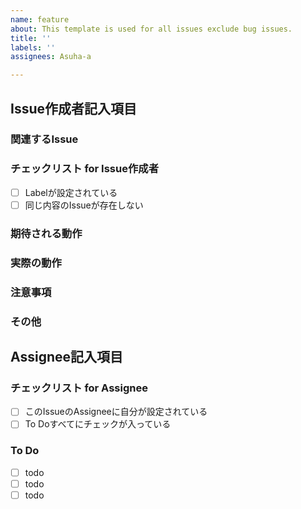 ```yaml
---
name: feature
about: This template is used for all issues exclude bug issues.
title: ''
labels: ''
assignees: Asuha-a

---
```


<!-- 以下をわかる範囲で詳細に埋めてください。 -->
## Issue作成者記入項目

### 関連するIssue

### チェックリスト for Issue作成者

- [ ] Labelが設定されている
- [ ] 同じ内容のIssueが存在しない

### 期待される動作

### 実際の動作

### 注意事項

### その他

<!-- タスクにとりかかる前に埋めてください。 -->
## Assignee記入項目

### チェックリスト for Assignee

- [ ] このIssueのAssigneeに自分が設定されている
- [ ] To Doすべてにチェックが入っている

### To Do

- [ ] todo
- [ ] todo
- [ ] todo
